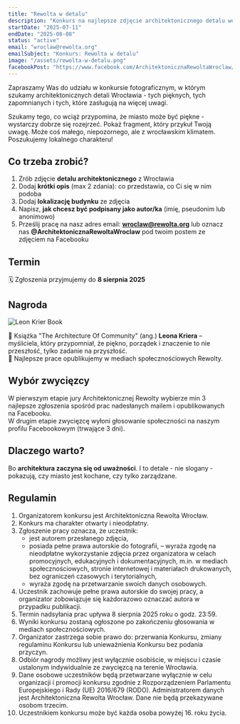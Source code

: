 ```yaml
---
title: "Rewolta w detalu"
description: "Konkurs na najlepsze zdjęcie architektonicznego detalu we Wrocławiu"
startDate: "2025-07-11"
endDate: "2025-08-08"
status: "active"
email: "wroclaw@rewolta.org"
emailSubject: "Konkurs: Rewolta w detalu"
image: "/assets/rewolta-w-detalu.png"
facebookPost: "https://www.facebook.com/ArchitektonicznaRewoltaWroclaw/posts/pfbid02mgiJBSfLkywk4nfesq6ZG4jm4XKErFCKrfSKKaSkJSYRz9M98B3L9TVPJq754251l"
---
```


Zapraszamy Was do udziału w konkursie fotograficznym, w którym szukamy architektonicznych detali Wrocławia - tych pięknych, tych zapomnianych i tych, które zasługują na więcej uwagi.

Szukamy tego, co wciąż przypomina, że miasto może być piękne - wystarczy dobrze się rozejrzeć. Pokaż fragment, który przykuł Twoją uwagę. Może coś małego, niepozornego, ale z wrocławskim klimatem. Poszukujemy lokalnego charakteru!

## Co trzeba zrobić?

1. Zrób zdjęcie **detalu architektonicznego** z Wrocławia  
2. Dodaj **krótki opis** (max 2 zdania): co przedstawia, co Ci się w nim podoba
3. Dodaj **lokalizację budynku** ze zdjęcia
4. Napisz, **jak chcesz być podpisany jako autor/ka** (imię, pseudonim lub anonimowo)  
5. Prześlij pracę na nasz adres email: **[wroclaw@rewolta.org](mailto:wroclaw@rewolta.org?subject=Konkurs)** lub oznacz nas **@ArchitektonicznaRewoltaWroclaw** pod twoim postem ze zdjęciem na Facebooku

## Termin

🗓️ Zgłoszenia przyjmujemy do **8 sierpnia 2025**

## Nagroda

![Leon Krier Book](/assets/krier-book.jpg)

🎁 Książka "The Architecture Of Community" (ang.) **Leona Kriera** – myśliciela, który przypomniał, że piękno, porządek i znaczenie to nie przeszłość, tylko zadanie na przyszłość.  
📣 Najlepsze prace opublikujemy w mediach społecznościowych Rewolty.

## Wybór zwycięzcy

W pierwszym etapie jury Architektonicznej Rewolty wybierze min 3 najlepsze zgłoszenia spośród prac nadesłanych mailem i opublikowanych na Facebooku.  
W drugim etapie zwycięzcę wyłoni głosowanie społeczności na naszym profilu Facebookowym (trwające 3 dni).

## Dlaczego warto?

Bo **architektura zaczyna się od uważności**. I to detale - nie slogany - pokazują, czy miasto jest kochane, czy tylko zarządzane.

## Regulamin

1. Organizatorem konkursu jest Architektoniczna Rewolta Wrocław.
2. Konkurs ma charakter otwarty i nieodpłatny.
3. Zgłoszenie pracy oznacza, że uczestnik:
   - jest autorem przesłanego zdjęcia,
   - posiada pełne prawa autorskie do fotografii,
   – wyraża zgodę na nieodpłatne wykorzystanie zdjęcia przez organizatora w celach promocyjnych, edukacyjnych i dokumentacyjnych, m.in. w mediach społecznościowych, stronie internetowej i materiałach drukowanych, bez ograniczeń czasowych i terytorialnych,
   - wyraża zgodę na przetwarzanie swoich danych osobowych.
4. Uczestnik zachowuje pełne prawa autorskie do swojej pracy, a organizator zobowiązuje się każdorazowo oznaczać autora w przypadku publikacji.
6. Termin nadsyłania prac upływa 8 sierpnia 2025 roku o godz. 23:59.
7. Wyniki konkursu zostaną ogłoszone po zakończeniu głosowania w mediach społecznościowych.
8. Organizator zastrzega sobie prawo do: przerwania Konkursu, zmiany regulaminu Konkursu lub unieważnienia Konkursu bez podania przyczyn.
9. Odbiór nagrody możliwy jest wyłącznie osobiście, w miejscu i czasie ustalonym indywidualnie ze zwycięzcą na terenie Wrocławia.
10.	Dane osobowe uczestników będą przetwarzane wyłącznie w celu organizacji i promocji konkursu zgodnie z Rozporządzeniem Parlamentu Europejskiego i Rady (UE) 2016/679 (RODO). Administratorem danych jest Architektoniczna Rewolta Wrocław. Dane nie będą przekazywane osobom trzecim.
11.	Uczestnikiem konkursu może być każda osoba powyżej 16. roku życia.